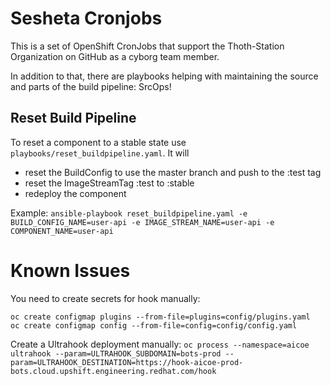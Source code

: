 # Sesheta Cronjobs

This is a set of OpenShift CronJobs that support the Thoth-Station Organization on GitHub as a cyborg team member.

In addition to that, there are playbooks helping with maintaining the source and parts of the build pipeline: SrcOps!

## Reset Build Pipeline

To reset a component to a stable state use `playbooks/reset_buildpipeline.yaml`. It will 

* reset the BuildConfig to use the master branch and push to the :test tag
* reset the ImageStreamTag :test to :stable
* redeploy the component

Example: `ansible-playbook reset_buildpipeline.yaml -e BUILD_CONFIG_NAME=user-api -e IMAGE_STREAM_NAME=user-api -e COMPONENT_NAME=user-api`

# Known Issues

You need to create secrets for hook manually:

```
oc create configmap plugins --from-file=plugins=config/plugins.yaml
oc create configmap config --from-file=config=config/config.yaml

```

Create a Ultrahook deployment manually: `oc process --namespace=aicoe ultrahook --param=ULTRAHOOK_SUBDOMAIN=bots-prod --param=ULTRAHOOK_DESTINATION=https://hook-aicoe-prod-bots.cloud.upshift.engineering.redhat.com/hook`
